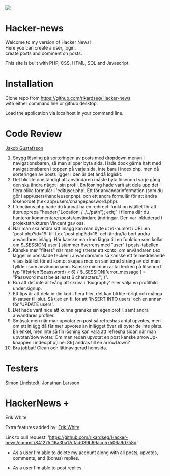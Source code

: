 ![](https://media.giphy.com/media/o0vwzuFwCGAFO/giphy.gif)

# Hacker-news

Welcome to my version of Hacker News! <br>
Here you can create a user, login, <br>
create posts and comment on posts. <br>

This site is built with PHP, CSS, HTML, SQL and Javascript.

# Installation

Clone repo from https://github.com/rikardseg/Hacker-news <br>
with either command line or github desktop.

Load the application via localhost in your command line.

# Code Review

[Jakob Gustafsson](https://github.com/gusjak)

1. Snygg lösning på sorteringen av posts med dropdown menyn i navigationsbaren, så man slipper byta sida. Hade dock gärna haft med navigationsbaren i toppen på varje sida, inte bara i index.php, men då sorteringen av posts ligger i den är det ändå logiskt.
2. Det blir lite omständigt att användaren måste byta lösenord varje gång den ska ändra något i sin profil. En lösning hade varit att dela upp det i flera olika formulär i 'edituser.php'. Ett för användarinformation (som du gör i app/users/handleuser.php). och ett andra formulär för att ändra lösenordet (t.ex app/users/changepassword.php).
3. I functions.php hade du kunnat ha en redirect-funktion istället för att återupprepa "header("Location: /../../path"); exit;" i filerna där du hanterar kommentarer/posts/användare ändringar. Den var inkluderad i projektstrukturen Vincent gav oss.
4. När man ska ändra sitt inlägg kan man byte ut id-numret i URL:en 'post.php?id=19' till t.ex 'post.php?id=18' och ändra/ta bort andra användares inlägg. Här kanske man kan lägga till en funktion som kollar om $\_SESSION['user'] stämmer överrens med "user" i posts-tabellen.
5. Kanske mer "filters" när man registrerar ett konto, om användaren t.ex lägger in oönskade tecken i användarnamn så kanske ett felmeddelande visas istället för att kontot skapas med en saniterad sträng av det man fyllde i som användarnamn. Kanske minimum antal tecken på lösenord typ "if(strlen($password) < 6) { $\_SESSION['error_message'] = "Password must be at least 6 characters."; }".
6. Bra att det inte är tvång att skriva i 'Biography' eller välja en profilbild under signup.
7. Ett tips är att dela in din kod i flera filer, det kan bli lite rörigt och många if-satser till slut. Så t.ex en fil för att 'INSERT INTO users' och en annan för 'UPDATE users'.
8. Det hade varit nice att kunna granska sin egen profil, samt andra användares profiler.
9. Småsak men när man upvotar en post så refreshas antal upvotes, men om ett inlägg då får mer upvotes än inlägget över så byter de inte plats. En enkel, men inte så fin lösning kan vara att refresha sidan när man upvotar/downvotar. Om man redan upvotat en post kanske arrowUp-knappen i index.php[line: 86] ändras till en arrowDown?
10. Bra jobbat! Clean och lättnavigerad hemsida.

# Testers

Simon Lindstedt, Jonathan Larsson

# HackerNews +

Erik White

Extra features added by: [Erik White](https://github.com/nausea87)

Link to pull request: 'https://github.com/rikardseg/Hacker-news/commit/841275f16a3ba17cfad039b69acc57506a9d758d'

- As a user I'm able to delete my account along with all posts, upvotes, comments, and (bonus) replies.

- As a user I'm able to post replies.
